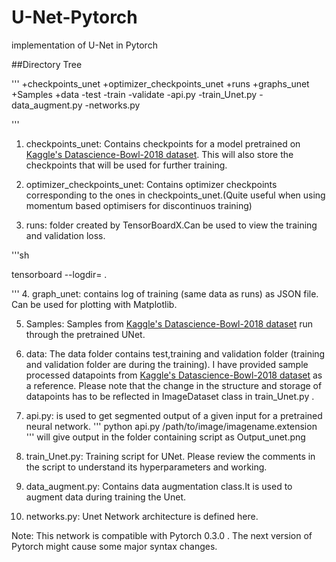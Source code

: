 # U-Net-Pytorch
implementation of U-Net in Pytorch

##Directory Tree

'''
+checkpoints_unet
+optimizer_checkpoints_unet
+runs
+graphs_unet
+Samples
+data
	-test
	-train
	-validate
-api.py
-train_Unet.py
-data_augment.py
-networks.py

'''
1. checkpoints_unet: Contains checkpoints for a model pretrained on [Kaggle's Datascience-Bowl-2018 dataset](https://www.kaggle.com/c/data-science-bowl-2018/data). This will also store the checkpoints that will be used for further training.

2. optimizer_checkpoints_unet: Contains optimizer checkpoints corresponding to the ones in checkpoints_unet.(Quite useful when using momentum based optimisers for discontinuos training)

3. runs: folder created by TensorBoardX.Can be used to view the training and validation loss. 

'''sh

tensorboard --logdir= .

'''
4. graph_unet: contains log of training (same data as runs) as JSON file. Can be used for plotting with Matplotlib.

5. Samples: Samples from [Kaggle's Datascience-Bowl-2018 dataset](https://www.kaggle.com/c/data-science-bowl-2018/data) run through the pretrained UNet.

6. data: The data folder contains test,training and validation folder (training and validation folder are during the training). I have provided sample processed datapoints from [Kaggle's Datascience-Bowl-2018 dataset](https://www.kaggle.com/c/data-science-bowl-2018/data) as a reference. Please note that the change in the structure and storage of datapoints has to be reflected in ImageDataset class in train_Unet.py .

7. api.py: is used to get segmented output of a given input for a pretrained neural network.
'''
python api.py /path/to/image/imagename.extension 
'''
will give output in the folder containing script as Output_unet.png

8. train_Unet.py: Training script for UNet. Please review the comments in the script to understand its hyperparameters and working.

9. data_augment.py: Contains data augmentation class.It is used to augment data during training the Unet.

10. networks.py: Unet Network architecture is defined here.

Note: This network is compatible with Pytorch 0.3.0 . The next version of Pytorch might cause some major syntax changes.
